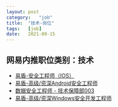 ```yaml
---
layout:	post
category:	"job"
title:	"技术-岗位"
tags:	[job]
date:	2021-09-15
---
```

## 网易内推职位类别：技术
- [易盾-安全工程师（IOS）](http://mobile.bole.netease.com/bole/boleDetail?id=15976&employeeId=346f03c3cda5f04c&key=all)
- [易盾-高级/资深Android安全工程师](http://mobile.bole.netease.com/bole/boleDetail?id=4889&employeeId=346f03c3cda5f04c&key=all)
- [数据安全工程师 - 技术保障部003](http://mobile.bole.netease.com/bole/boleDetail?id=33816&employeeId=346f03c3cda5f04c&key=all)
- [易盾-高级/资深Windows安全开发工程师](http://mobile.bole.netease.com/bole/boleDetail?id=22521&employeeId=346f03c3cda5f04c&key=all)

